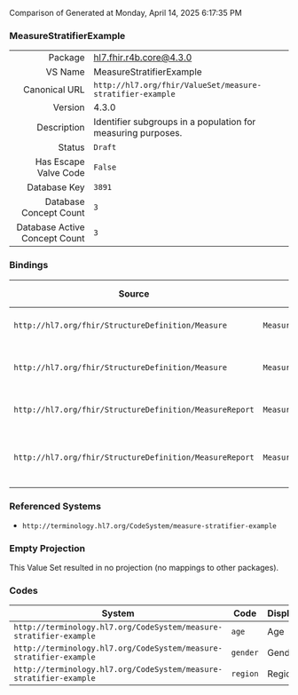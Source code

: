 Comparison of 
Generated at Monday, April 14, 2025 6:17:35 PM

### MeasureStratifierExample

|      |     |
| ---: | --- |
| Package | hl7.fhir.r4b.core@4.3.0 |
| VS Name | MeasureStratifierExample |
| Canonical URL | `http://hl7.org/fhir/ValueSet/measure-stratifier-example` |
| Version | 4.3.0 |
| Description | Identifier subgroups in a population for measuring purposes. |
| Status | `Draft` |
| Has Escape Valve Code | `False` |
| Database Key | `3891` |
| Database Concept Count | `3` |
| Database Active Concept Count | `3` |
### Bindings

| Source | Element | Binding | Strength | Element Short |
| ------ | ------- | ------- | -------- | ------------- |
| `http://hl7.org/fhir/StructureDefinition/Measure` | `Measure.group.stratifier.code` | `http://hl7.org/fhir/ValueSet/measure-stratifier-example` | `Example` | Meaning of the stratifier |
| `http://hl7.org/fhir/StructureDefinition/Measure` | `Measure.group.stratifier.component.code` | `http://hl7.org/fhir/ValueSet/measure-stratifier-example` | `Example` | Meaning of the stratifier component |
| `http://hl7.org/fhir/StructureDefinition/MeasureReport` | `MeasureReport.group.stratifier.code` | `http://hl7.org/fhir/ValueSet/measure-stratifier-example` | `Example` | What stratifier of the group |
| `http://hl7.org/fhir/StructureDefinition/MeasureReport` | `MeasureReport.group.stratifier.stratum.component.code` | `http://hl7.org/fhir/ValueSet/measure-stratifier-example` | `Example` | What stratifier component of the group |

### Referenced Systems

* `http://terminology.hl7.org/CodeSystem/measure-stratifier-example`
### Empty Projection

This Value Set resulted in no projection (no mappings to other packages).

### Codes

| System | Code | Display |
| ------ | ---- | ------- |
| `http://terminology.hl7.org/CodeSystem/measure-stratifier-example` | `age` | Age |
| `http://terminology.hl7.org/CodeSystem/measure-stratifier-example` | `gender` | Gender |
| `http://terminology.hl7.org/CodeSystem/measure-stratifier-example` | `region` | Region |

